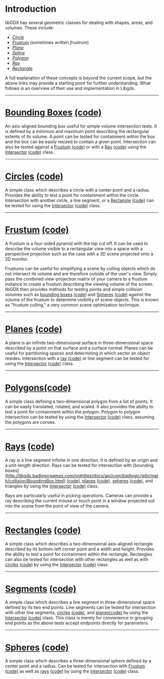 # Introduction #

libGDX has several geometric classes for dealing with shapes, areas, and volumes. These include:

  * *[Circle](http://en.wikipedia.org/wiki/Circle)*
  * *[Frustum](http://en.wikipedia.org/wiki/Frustum)* (sometimes written _frustrum_)
  * *[Plane](http://en.wikipedia.org/wiki/Plane_%28geometry%29)*
  * *[Spline](http://en.wikipedia.org/wiki/Catmull-Rom_spline#Catmull.E2.80.93Rom_spline)*
  * *[Polygon](http://en.wikipedia.org/wiki/Polygon)*
  * *[Ray](http://en.wikipedia.org/wiki/Ray_%28geometry%29#Ray)*
  * *[Rectangle](http://en.wikipedia.org/wiki/Rectangle)*

A full explanation of these concepts is beyond the current scope, but the above links may provide a starting point for further understanding. What follows is an overview of their use and implementation in Libgdx.

----

# [Bounding Boxes](http://libgdx.badlogicgames.com/nightlies/docs/api/com/badlogic/gdx/math/collision/BoundingBox.html) [(code)](https://github.com/libgdx/libgdx/tree/master/gdx/src/com/badlogic/gdx/math/collision/BoundingBox.java) #

An axis-aligned bounding box useful for simple volume intersection tests. It is defined by a minimum and maximum point describing the rectangular extents of its volume. A point can be tested for containment within the box and the box can be easily resized to contain a given point. Intersection can also be tested against a [Frustum](http://libgdx.badlogicgames.com/nightlies/docs/api/com/badlogic/gdx/math/Frustum.html) [(code)](https://github.com/libgdx/libgdx/tree/master/gdx/src/com/badlogic/gdx/math/Frustum.java) or with a [Ray](http://libgdx.badlogicgames.com/nightlies/docs/api/com/badlogic/gdx/math/collision/Ray.html) [(code)](https://github.com/libgdx/libgdx/tree/master/gdx/src/com/badlogic/gdx/math/collision/Ray.java) using the [Intersector](http://libgdx.badlogicgames.com/nightlies/docs/api/com/badlogic/gdx/math/Intersector.html) [(code)](https://github.com/libgdx/libgdx/tree/master/gdx/src/com/badlogic/gdx/math/Intersector.java) class.

----

# [Circles](http://libgdx.badlogicgames.com/nightlies/docs/api/com/badlogic/gdx/math/Circle.html) [(code)](https://github.com/libgdx/libgdx/tree/master/gdx/src/com/badlogic/gdx/math/Circle.java) #

A simple class which describes a circle with a center point and a radius. Provides the ability to test a point for containment within the circle. Intersection with another circle, a line segment, or a [Rectangle](http://libgdx.badlogicgames.com/nightlies/docs/api/com/badlogic/gdx/math/Rectangle.html) [(code)](https://github.com/libgdx/libgdx/tree/master/gdx/src/com/badlogic/gdx/math/Rectangle.java) can be tested for using the [Intersector](http://libgdx.badlogicgames.com/nightlies/docs/api/com/badlogic/gdx/math/Intersector.html) [(code)](https://github.com/libgdx/libgdx/tree/master/gdx/src/com/badlogic/gdx/math/Intersector.java) class.

----

# [Frustum](http://libgdx.badlogicgames.com/nightlies/docs/api/com/badlogic/gdx/math/Frustum.html) [(code)](https://github.com/libgdx/libgdx/tree/master/gdx/src/com/badlogic/gdx/math/Frustum.java) #

A frustum is a four-sided pyramid with the top cut off. It can be used to describe the volume visible to a rectangular view into a space with a perspective projection such as the case with a 3D scene projected onto a 2D monitor.

Frustums can be useful for simplifying a scene by culling objects which do not intersect its volume and are therefore outside of the user's view. Simply pass the combined view-projection matrix of your camera to a frustum instance to create a frustum describing the viewing volume of the screen. libGDX then provides methods for testing points and simple collision volumes such as [bounding boxes](http://libgdx.badlogicgames.com/nightlies/docs/api/com/badlogic/gdx/math/collision/BoundingBox.html) [(code)](https://github.com/libgdx/libgdx/tree/master/gdx/src/com/badlogic/gdx/math/collision/BoundingBox.java) and [Spheres](http://libgdx.badlogicgames.com/nightlies/docs/api/com/badlogic/gdx/math/collision/Sphere.html) [(code)](https://github.com/libgdx/libgdx/tree/master/gdx/src/com/badlogic/gdx/math/collision/Sphere.java) against the volume of the frustum to determine visibility of scene objects. This is known as "frustum culling," a very common scene optimization technique.

----

# [Planes](http://libgdx.badlogicgames.com/nightlies/docs/api/com/badlogic/gdx/math/Plane.html) [(code)](https://github.com/libgdx/libgdx/tree/master/gdx/src/com/badlogic/gdx/math/Plane.java) #

A plane is an infinite two-dimensional surface in three-dimensional space described by a point on that surface and a surface normal. Planes can be useful for partitioning spaces and determining in which sector an object resides. Intersection with a [ray](http://libgdx.badlogicgames.com/nightlies/docs/api/com/badlogic/gdx/math/collision/Ray.html) [(code)](https://github.com/libgdx/libgdx/tree/master/gdx/src/com/badlogic/gdx/math/collision/Ray.java) or line segment can be tested for using the [Intersector](http://libgdx.badlogicgames.com/nightlies/docs/api/com/badlogic/gdx/math/Intersector.html) [(code)](https://github.com/libgdx/libgdx/tree/master/gdx/src/com/badlogic/gdx/math/Intersector.java) class.

----

# [Polygons](http://libgdx.badlogicgames.com/nightlies/docs/api/com/badlogic/gdx/math/Polygon.html)[(code)](https://github.com/libgdx/libgdx/tree/master/gdx/src/com/badlogic/gdx/math/Polygon.java) #

A simple class defining a two-dimensional polygon from a list of points. It can be easily translated, rotated, and scaled. It also provides the ability to test a point for containment within the polygon. Polygon to polygon intersection can be tested by using the [Intersector](http://libgdx.badlogicgames.com/nightlies/docs/api/com/badlogic/gdx/math/Intersector.html) [(code)](https://github.com/libgdx/libgdx/tree/master/gdx/src/com/badlogic/gdx/math/Intersector.java) class, assuming the polygons are convex.

----

# [Rays](http://libgdx.badlogicgames.com/nightlies/docs/api/com/badlogic/gdx/math/collision/Ray.html) [(code)](https://github.com/libgdx/libgdx/tree/master/gdx/src/com/badlogic/gdx/math/collision/Ray.java) #

A ray is a line segment infinite in one direction. It is defined by an origin and a unit-length direction. Rays can be tested for intersection with [bounding boxes] (http://libgdx.badlogicgames.com/nightlies/docs/api/com/badlogic/gdx/math/collision/BoundingBox.html) [(code)](https://github.com/libgdx/libgdx/tree/master/gdx/src/com/badlogic/gdx/math/collision/BoundingBox.java), [planes](http://libgdx.badlogicgames.com/nightlies/docs/api/com/badlogic/gdx/math/Plane.html) [(code)](https://github.com/libgdx/libgdx/tree/master/gdx/src/com/badlogic/gdx/math/Plane.java), [spheres](http://libgdx.badlogicgames.com/nightlies/docs/api/com/badlogic/gdx/math/collision/Sphere.html) [(code)](https://github.com/libgdx/libgdx/tree/master/gdx/src/com/badlogic/gdx/math/collision/Sphere.java), and triangles by using the [Intersector](http://libgdx.badlogicgames.com/nightlies/docs/api/com/badlogic/gdx/math/Intersector.html) [(code)](https://github.com/libgdx/libgdx/tree/master/gdx/src/com/badlogic/gdx/math/Intersector.java) class.

Rays are particularly useful in picking operations. Cameras can provide a ray describing the current mouse or touch point in a window projected out into the scene from the point of view of the camera.

----

# [Rectangles](http://libgdx.badlogicgames.com/nightlies/docs/api/com/badlogic/gdx/math/Rectangle.html) [(code)](https://github.com/libgdx/libgdx/tree/master/gdx/src/com/badlogic/gdx/math/Rectangle.java) #

A simple class which describes a two-dimensional axis-aligned rectangle described by its bottom-left corner point and a width and height. Provides the ability to test a point for containment within the rectangle. Rectangles can also be tested for intersection with other rectangles as well as with [circles](http://libgdx.badlogicgames.com/nightlies/docs/api/com/badlogic/gdx/math/Circle.html) [(code)](https://github.com/libgdx/libgdx/tree/master/gdx/src/com/badlogic/gdx/math/Circle.java) by using the [Intersector](http://libgdx.badlogicgames.com/nightlies/docs/api/com/badlogic/gdx/math/Intersector.html) [(code)](https://github.com/libgdx/libgdx/tree/master/gdx/src/com/badlogic/gdx/math/Intersector.java) class.

----

# [Segments](http://libgdx.badlogicgames.com/nightlies/docs/api/com/badlogic/gdx/math/collision/Segment.html) [(code)](https://github.com/libgdx/libgdx/tree/master/gdx/src/com/badlogic/gdx/math/collision/Segment.java) #

A simple class which describes a line segment in three-dimensional space defined by its two end points. Line segments can be tested for intersection with other line segments, [circles](http://libgdx.badlogicgames.com/nightlies/docs/api/com/badlogic/gdx/math/Circle.html) [(code)](https://github.com/libgdx/libgdx/tree/master/gdx/src/com/badlogic/gdx/math/Circle.java), and [planes](http://libgdx.badlogicgames.com/nightlies/docs/api/com/badlogic/gdx/math/Plane.html)[(code)](https://github.com/libgdx/libgdx/tree/master/gdx/src/com/badlogic/gdx/math/Plane.java) by using the [Intersector](http://libgdx.badlogicgames.com/nightlies/docs/api/com/badlogic/gdx/math/Intersector.html) [(code)](https://github.com/libgdx/libgdx/tree/master/gdx/src/com/badlogic/gdx/math/Intersector.java) class. This class is merely for convenience in grouping end points as the above tests accept endpoints directly for parameters.

----

# [Spheres](http://libgdx.badlogicgames.com/nightlies/docs/api/com/badlogic/gdx/math/collision/Sphere.html) [(code)](https://github.com/libgdx/libgdx/tree/master/gdx/src/com/badlogic/gdx/math/collision/Sphere.java) #

A simple class which describes a three-dimensional sphere defined by a center point and a radius. Can be tested for intersection with [Frustum](http://libgdx.badlogicgames.com/nightlies/docs/api/com/badlogic/gdx/math/Frustum.html) [(code)](https://github.com/libgdx/libgdx/tree/master/gdx/src/com/badlogic/gdx/math/Frustum.java) as well as [rays](http://libgdx.badlogicgames.com/nightlies/docs/api/com/badlogic/gdx/math/collision/Ray.html) [(code)](https://github.com/libgdx/libgdx/tree/master/gdx/src/com/badlogic/gdx/math/collision/Ray.java) by using the [Intersector](http://libgdx.badlogicgames.com/nightlies/docs/api/com/badlogic/gdx/math/Intersector.html) [(code)](https://github.com/libgdx/libgdx/tree/master/gdx/src/com/badlogic/gdx/math/Intersector.java) class.
